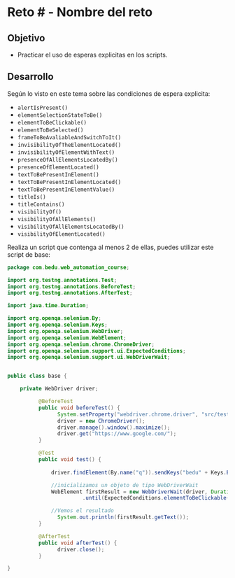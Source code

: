# Reto # - Nombre del reto

## Objetivo

* Practicar el uso de esperas explicitas en los scripts.

## Desarrollo

Según lo visto en este tema sobre las condiciones de espera explicita:

- `alertIsPresent()`
- `elementSelectionStateToBe()`
- `elementToBeClickable()`
- `elementToBeSelected()`
- `frameToBeAvaliableAndSwitchToIt()`
- `invisibilityOfTheElementLocated()`
- `invisibilityOfElementWithText()`
- `presenceOfAllElementsLocatedBy()`
- `presenceOfElementLocated()`
- `textToBePresentInElement()`
- `textToBePresentInElementLocated()`
- `textToBePresentInElementValue()`
- `titleIs()`
- `titleContains()`
- `visibilityOf()`
- `visibilityOfAllElements()`
- `visibilityOfAllElementsLocatedBy()`
- `visibilityOfElementLocated()`

Realiza un script que contenga al menos 2 de ellas, puedes utilizar este script de base: 

```Java
package com.bedu.web_automation_course;

import org.testng.annotations.Test;
import org.testng.annotations.BeforeTest;
import org.testng.annotations.AfterTest;

import java.time.Duration;

import org.openqa.selenium.By;
import org.openqa.selenium.Keys;
import org.openqa.selenium.WebDriver;
import org.openqa.selenium.WebElement;
import org.openqa.selenium.chrome.ChromeDriver;
import org.openqa.selenium.support.ui.ExpectedConditions;
import org.openqa.selenium.support.ui.WebDriverWait;


public class base {

	private WebDriver driver;

		  @BeforeTest
		  public void beforeTest() {
				System.setProperty("webdriver.chrome.driver", "src/test/resources/webdrivers/chromedriver");
				driver = new ChromeDriver();
				driver.manage().window().maximize();
				driver.get("https://www.google.com/");				
		  }

		  @Test
		  public void test() {
			  
			  driver.findElement(By.name("q")).sendKeys("bedu" + Keys.ENTER);  //Keys.ENTER simula un enter, proviene de la clase Keys

			  //inicializamos un objeto de tipo WebDriverWait
			  WebElement firstResult = new WebDriverWait(driver, Duration.ofSeconds(10))
				        .until(ExpectedConditions.elementToBeClickable(By.xpath("//input[@type='submit']"))); //este elemento no esta en la pantalla asi que generara un TimeoutException

			  //Vemos el resultado
				System.out.println(firstResult.getText());
		  }

		  @AfterTest
		  public void afterTest() {
			  	driver.close();
		  }

}
```
